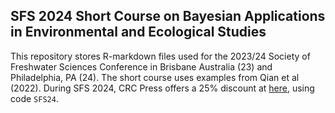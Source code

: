 ## SFS 2024 Short Course on Bayesian Applications in Environmental and Ecological Studies

This repository stores R-markdown files used for the 2023/24 Society of Freshwater Sciences Conference in Brisbane Australia (23) and Philadelphia, PA (24).  The short course uses examples from Qian et al (2022). During SFS 2024, CRC Press offers a 25% discount at [here](https://nam04.safelinks.protection.outlook.com/?url=https%3A%2F%2Fwww.routledge.com%2FBayesian-Applications-in-Environmental-and-Ecological-Studies-with-R-and-Stan%2FQian-DuFour-Alameddine%2Fp%2Fbook%2F9781138497399&data=05%7C02%7Csong.qian%40utoledo.edu%7C933ff16c41b44124f07108dc4764ae41%7C1d6b1707baa94a3da8f8deabfb3d467b%7C0%7C0%7C638463744982875698%7CUnknown%7CTWFpbGZsb3d8eyJWIjoiMC4wLjAwMDAiLCJQIjoiV2luMzIiLCJBTiI6Ik1haWwiLCJXVCI6Mn0%3D%7C0%7C%7C%7C&sdata=qC1jwU%2FQfvBGHeGSpkI5ydP7oBcXIgx6k5yp5ZLnR0M%3D&reserved=0), using code `SFS24`.
